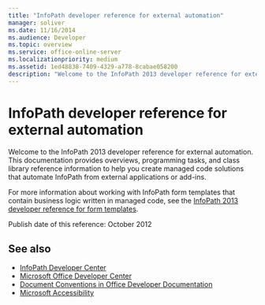 ```yaml
---
title: "InfoPath developer reference for external automation"
manager: soliver
ms.date: 11/16/2014
ms.audience: Developer
ms.topic: overview
ms.service: office-online-server
ms.localizationpriority: medium
ms.assetid: 1ed48838-7409-4329-a778-8cabae058200
description: "Welcome to the InfoPath 2013 developer reference for external automation. This documentation provides overviews, programming tasks, and class library reference information to help you create managed code solutions that automate InfoPath from external applications or add-ins."
---
```


# InfoPath developer reference for external automation

Welcome to the InfoPath 2013 developer reference for external automation. This documentation provides overviews, programming tasks, and class library reference information to help you create managed code solutions that automate InfoPath from external applications or add-ins.
  
For more information about working with InfoPath form templates that contain business logic written in managed code, see the [InfoPath 2013 developer reference for form templates](https://go.microsoft.com/fwlink/?LinkId=159764).
  
Publish date of this reference: October 2012
  
## See also

- [InfoPath Developer Center](https://msdn.microsoft.com/office/aa905434.aspx)  
- [Microsoft Office Developer Center](/office/developer-program/microsoft-365-developer-program)
- [Document Conventions in Office Developer Documentation](https://msdn.microsoft.com/office/aa905365.aspx)
- [Microsoft Accessibility](https://www.microsoft.com/ENABLE/)

  

